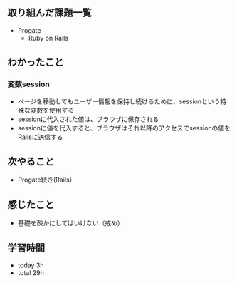 ## 取り組んだ課題一覧
- Progate
  - Ruby on Rails
## わかったこと
### 変数session
- ページを移動してもユーザー情報を保持し続けるために、sessionという特殊な変数を使用する
- sessionに代入された値は、ブラウザに保存される
- sessionに値を代入すると、ブラウザはそれ以降のアクセスでsessionの値をRailsに送信する
## 次やること
- Progate続き(Rails）
## 感じたこと
- 基礎を疎かにしてはいけない（戒め）
## 学習時間
- today 3h
- total 29h
